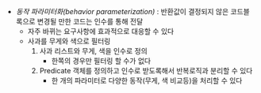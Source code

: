 - *동작 파라미터화(behavior parameterization)* : 반환값이 결정되지 않은 코드블록으로 변경될 만한 코드는 인수를 통해 전달
	- 자주 바뀌는 요구사항에 효과적으로 대응할 수 있다
	- 사과를 무게와 색으로 필터링 
		1. 사과 리스트와 무게, 색을 인수로 정의
			- 한쪽의 경우만 필터링 할 수가 없다
		2. Predicate 객체를 정의하고 인수로 받도록해서 반복로직과 분리할 수 있다
			- 한 개의 파라미터로 다양한 동작(무게, 색 비교등)을 처리할 수 있다

		


